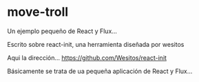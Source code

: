 # move-troll
Un ejemplo pequeño de React y Flux...

Escrito sobre react-init, una herramienta diseñada por wesitos

Aqui la dirección...
https://github.com/Wesitos/react-init

Básicamente se trata de ua pequeña aplicación de React y Flux...
